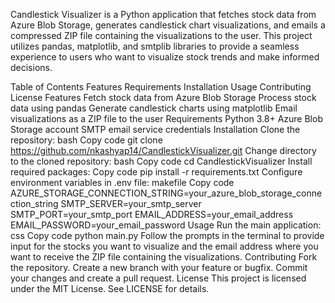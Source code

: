 Candlestick Visualizer is a Python application that fetches stock data from Azure Blob Storage, generates candlestick chart visualizations, and emails a compressed ZIP file containing the visualizations to the user. This project utilizes pandas, matplotlib, and smtplib libraries to provide a seamless experience to users who want to visualize stock trends and make informed decisions.

Table of Contents
Features
Requirements
Installation
Usage
Contributing
License
Features
Fetch stock data from Azure Blob Storage
Process stock data using pandas
Generate candlestick charts using matplotlib
Email visualizations as a ZIP file to the user
Requirements
Python 3.8+
Azure Blob Storage account
SMTP email service credentials
Installation
Clone the repository:
bash
Copy code
git clone https://github.com/nkashyap14/CandlestickVisualizer.git
Change directory to the cloned repository:
bash
Copy code
cd CandlestickVisualizer
Install required packages:
Copy code
pip install -r requirements.txt
Configure environment variables in .env file:
makefile
Copy code
AZURE_STORAGE_CONNECTION_STRING=your_azure_blob_storage_connection_string
SMTP_SERVER=your_smtp_server
SMTP_PORT=your_smtp_port
EMAIL_ADDRESS=your_email_address
EMAIL_PASSWORD=your_email_password
Usage
Run the main application:
css
Copy code
python main.py
Follow the prompts in the terminal to provide input for the stocks you want to visualize and the email address where you want to receive the ZIP file containing the visualizations.
Contributing
Fork the repository.
Create a new branch with your feature or bugfix.
Commit your changes and create a pull request.
License
This project is licensed under the MIT License. See LICENSE for details.
